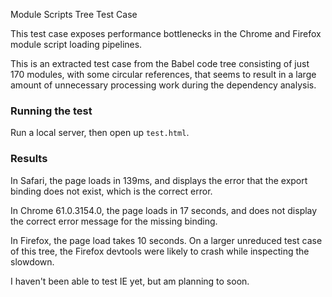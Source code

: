 Module Scripts Tree Test Case

This test case exposes performance bottlenecks in the Chrome and Firefox module script loading pipelines.

This is an extracted test case from the Babel code tree consisting of just 170 modules, with some circular references, that seems to result in a large amount of unnecessary processing work during the dependency analysis.

### Running the test

Run a local server, then open up `test.html`.

### Results

In Safari, the page loads in 139ms, and displays the error that the export binding does not exist, which is the correct error.

In Chrome 61.0.3154.0, the page loads in 17 seconds, and does not display the correct error message for the missing binding.

In Firefox, the page load takes 10 seconds. On a larger unreduced test case of this tree, the Firefox devtools were likely to crash while inspecting the slowdown.

I haven't been able to test IE yet, but am planning to soon.
